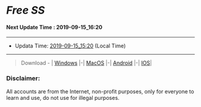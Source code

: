 
# *Free SS*

#### Next Update Time : 2019-09-15_16:20

---
* Updata Time: [2019-09-15_15:20](https://github.com/Geek-007/free-SS/blob/master/2019-09-15_15:20_FreeSS.txt) (Local Time)
---

> Download - | [Windows](https://github.com/shadowsocks/shadowsocks-windows/releases) |-| [MacOS](https://github.com/shadowsocks/shadowsocks-iOS/releases) |-| [Android](https://github.com/shadowsocks/shadowsocks-android/releases) |-| [IOS](https://itunes.apple.com/us/)|

### Disclaimer:
All accounts are from the Internet, non-profit purposes, only for everyone to learn and use, do not use for illegal purposes.
<br>
